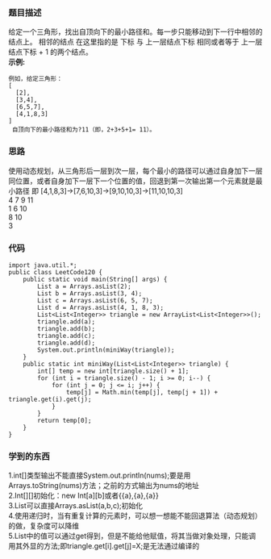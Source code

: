 ### 题目描述
给定一个三角形，找出自顶向下的最小路径和。每一步只能移动到下一行中相邻的结点上。
相邻的结点 在这里指的是 下标 与 上一层结点下标 相同或者等于 上一层结点下标 + 1 的两个结点。  
**示例:**
```
例如，给定三角形：
[
  [2],
  [3,4],
  [6,5,7],
  [4,1,8,3]
]
 自顶向下的最小路径和为?11（即，2+3+5+1= 11）。
 ```
### 思路
使用动态规划，从三角形后一层到次一层，每个最小的路径可以通过自身加下一层同位置，或者自身加下一层下一个位置的值，回退到第一次输出第一个元素就是最小路径
即
[4,1,8,3]->[7,6,10,3]->[9,10,10,3]->[11,10,10,3]  
4  7  9  11  
1  6  10  
8  10  
3   

### 代码
```
import java.util.*;
public class LeetCode120 {
    public static void main(String[] args) {
        List a = Arrays.asList(2);
        List b = Arrays.asList(3, 4);
        List c = Arrays.asList(6, 5, 7);
        List d = Arrays.asList(4, 1, 8, 3);
        List<List<Integer>> triangle = new ArrayList<List<Integer>>();
        triangle.add(a);
        triangle.add(b);
        triangle.add(c);
        triangle.add(d);
        System.out.println(miniWay(triangle));
    }
    public static int miniWay(List<List<Integer>> triangle) {
        int[] temp = new int[triangle.size() + 1];
        for (int i = triangle.size() - 1; i >= 0; i--) {
            for (int j = 0; j <= i; j++) {
                temp[j] = Math.min(temp[j], temp[j + 1]) + triangle.get(i).get(j);
            }
        }
        return temp[0];
    }
}
```
                                  
### 学到的东西
1.int[]类型输出不能直接System.out.println(nums);要是用Arrays.toString(nums)方法；之前的方式输出为nums的地址  
2.Int[][]初始化：new Int[a][b]或者{{a},{a},{a}}  
3.List可以直接Arrays.asList(a,b,c);初始化  
4.使用递归时，当有重复计算的元素时，可以想一想能不能回退算法（动态规划）的做，复杂度可以降维  
5.List中的值可以通过get得到，但是不能给他赋值，将其当做对象处理，只能调用其外显的方法;即triangle.get[i].get[j]=X;是无法通过编译的  

